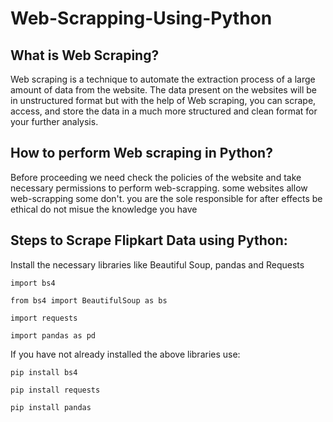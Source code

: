 # Web-Scrapping-Using-Python
## What is Web Scraping?

Web scraping is a technique to automate the extraction process of a large amount of data from the website. 
The data present on the websites will be in unstructured format but with the help of Web scraping, you can scrape, access,
and store the data in a much more structured and clean format for your further analysis.

## How to perform Web scraping in Python?

Before proceeding we need check the policies of the website and take necessary permissions to perform web-scrapping. 
some websites allow web-scrapping some don't. you are the sole responsible for after effects be ethical do not misue the knowledge you have


## Steps to Scrape Flipkart Data using Python:


Install the necessary libraries like Beautiful Soup, pandas and Requests


`import bs4`


`from bs4 import BeautifulSoup as bs`


`import requests`


`import pandas as pd`


If you have not already installed the above libraries use:


`pip install bs4`


`pip install requests`


`pip install pandas`


